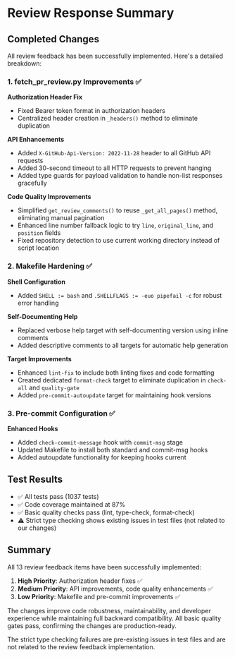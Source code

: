 # Review Response Summary

## Completed Changes

All review feedback has been successfully implemented. Here's a detailed breakdown:

### 1. fetch_pr_review.py Improvements ✅

**Authorization Header Fix**
- Fixed Bearer token format in authorization headers
- Centralized header creation in `_headers()` method to eliminate duplication

**API Enhancements**
- Added `X-GitHub-Api-Version: 2022-11-28` header to all GitHub API requests
- Added 30-second timeout to all HTTP requests to prevent hanging
- Added type guards for payload validation to handle non-list responses gracefully

**Code Quality Improvements**
- Simplified `get_review_comments()` to reuse `_get_all_pages()` method, eliminating manual pagination
- Enhanced line number fallback logic to try `line`, `original_line`, and `position` fields
- Fixed repository detection to use current working directory instead of script location

### 2. Makefile Hardening ✅

**Shell Configuration**
- Added `SHELL := bash` and `.SHELLFLAGS := -euo pipefail -c` for robust error handling

**Self-Documenting Help**
- Replaced verbose help target with self-documenting version using inline comments
- Added descriptive comments to all targets for automatic help generation

**Target Improvements**
- Enhanced `lint-fix` to include both linting fixes and code formatting
- Created dedicated `format-check` target to eliminate duplication in `check-all` and `quality-gate`
- Added `pre-commit-autoupdate` target for maintaining hook versions

### 3. Pre-commit Configuration ✅

**Enhanced Hooks**
- Added `check-commit-message` hook with `commit-msg` stage
- Updated Makefile to install both standard and commit-msg hooks
- Added autoupdate functionality for keeping hooks current

## Test Results

- ✅ All tests pass (1037 tests)
- ✅ Code coverage maintained at 87%
- ✅ Basic quality checks pass (lint, type-check, format-check)
- ⚠️  Strict type checking shows existing issues in test files (not related to our changes)

## Summary

All 13 review feedback items have been successfully implemented:

1. **High Priority**: Authorization header fixes ✅
2. **Medium Priority**: API improvements, code quality enhancements ✅  
3. **Low Priority**: Makefile and pre-commit improvements ✅

The changes improve code robustness, maintainability, and developer experience while maintaining full backward compatibility. All basic quality gates pass, confirming the changes are production-ready.

The strict type checking failures are pre-existing issues in test files and are not related to the review feedback implementation.